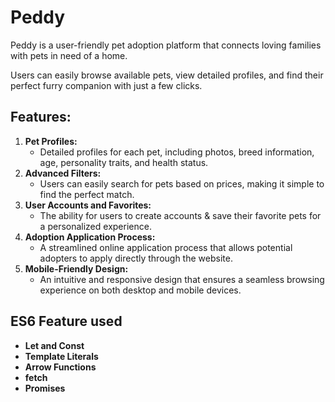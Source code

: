 # Peddy

Peddy is a user-friendly pet adoption platform that connects loving families with pets in need of a home. 

Users can easily browse available pets, view detailed profiles, and find their perfect furry companion with just a few clicks.

## Features:

1. **Pet Profiles:**
   - Detailed profiles for each pet, including photos, breed information, age, personality traits, and health status.
2. **Advanced Filters:**
   - Users can easily search for pets based on prices, making it simple to find the perfect match.
3. **User Accounts and Favorites:**
   - The ability for users to create accounts & save their favorite pets for a personalized experience.
4. **Adoption Application Process:**
   - A streamlined online application process that allows potential adopters to apply directly through the website.
5. **Mobile-Friendly Design:**
   - An intuitive and responsive design that ensures a seamless browsing experience on both desktop and mobile devices.


## ES6 Feature used

- **Let and Const**
- **Template Literals**
- **Arrow Functions**
- **fetch**
- **Promises**